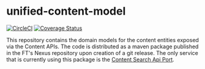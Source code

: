 # unified-content-model

[![CircleCI](https://circleci.com/gh/Financial-Times/unified-content-model.svg?style=svg&circle-token=6a33528ffc1b98b3ba1ad81dfa7f65ef93667c6f)](https://app.circleci.com/pipelines/github/Financial-Times/unified-content-model)
[![Coverage Status](https://coveralls.io/repos/github/Financial-Times/unified-content-model/badge.svg?t=heewUr)](https://coveralls.io/github/Financial-Times/unified-content-model)

This repository contains the domain models for the content entities exposed via the Content APIs. The code is distributed as a maven package published in the FT's Nexus repository upon creation of a git release. The only service that is currently using this package is the [Content Search Api Port](https://github.com/Financial-Times/content-search-api-port).
